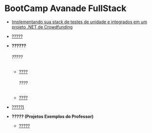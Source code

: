 # BootCamp Avanade FullStack

- [Implementando sua stack de testes de unidade e integrados em um projeto .NET de Crowdfunding](https://github.com/SidneyMoreira/bootCampsDIO/tree/master/AvanadeFullStack/ImplemStackTestUnidIntegDotNETCrowdfunding )


- [?????]()

- **??????**

  ###### 		?????

  - [????]()

    ###### ????

  - [????]()

- [?????)]()

- **????? (Projetos Exemplos do Professor)**

  - [?????]()
  
